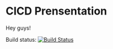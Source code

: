 # CICD Prensentation

Hey guys!

Build status: [![Build Status](https://dev.azure.com/oli-azure/cicd-eng/_apis/build/status/oli-azure.cicd-eng?branchName=master)](https://dev.azure.com/oli-azure/cicd-eng/_build/latest?definitionId=5&branchName=master)